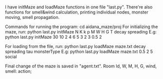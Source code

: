 I have initMaze and loadMaze functions in one file "last.py".
There're also functions for smell&wind calculation, printing individual nodes, monster moving, smell propagation.

Commands for running the program:
cd aidana_maze/proj
For initializing the maze, run:
python last.py initMaze N K k p M W H G T decay spreading
E.g: python last.py initMaze 30 10 2 4 6 5 3 2 3 0.5 2

For loading from the file, run:
python last.py loadMaze maze.txt decay spreading tau monsterType
E.g: python last.py loadMaze maze.txt 0.5 2 5 social

Final change of the maze is saved in "agent.txt".
Room Id, W, M, H, G, wind, smell: action;
